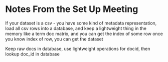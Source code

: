 # Notes From the Set Up Meeting

If your dataset is a csv - you have some kind of metadata representation,
load all csv rows into a database, and keep a lightweight thing in the memory
like a term doc matrix, and you can get the index of some row
once you know index of row, you can get the dataset

Keep raw docs in database, use lightweight operations for docid, then lookup doc_id
in database